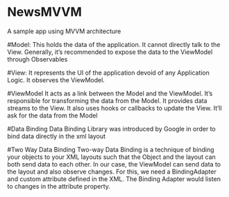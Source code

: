 # NewsMVVM
A sample app using MVVM architecture

#Model: 
This holds the data of the application. It cannot directly talk to the View. Generally, it’s recommended to expose the data to the ViewModel through Observables

#View: 
It represents the UI of the application devoid of any Application Logic. It observes the ViewModel.

#ViewModel
It acts as a link between the Model and the ViewModel. It’s responsible for transforming the data from the Model. It provides data streams to the View. It also uses hooks or callbacks to update the View. It’ll ask for the data from the Model

#Data Binding
Data Binding Library was introduced by Google in order to bind data directly in the xml layout

#Two Way Data Binding
Two-way Data Binding is a technique of binding your objects to your XML layouts such that the Object and the layout can both send data to each other.
In our case, the ViewModel can send data to the layout and also observe changes.
For this, we need a BindingAdapter and custom attribute defined in the XML.
The Binding Adapter would listen to changes in the attribute property.
